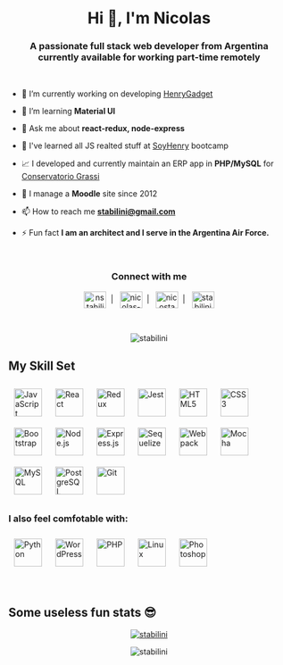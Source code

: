 <h1 align="center">Hi 👋, I'm Nicolas</h1>
<h3 align="center">A passionate full stack web developer from Argentina currently available for working part-time remotely</h3>

<br />

- 🔭 I’m currently working on developing [HenryGadget](https://pf-henrygadget.onrender.com/)

- 🌱 I’m learning **Material UI**

- 💬 Ask me about **react-redux, node-express**

- 💛 I've learned all JS realted stuff at [SoyHenry](https://www.soyhenry.com/) bootcamp

- 📈 I developed and currently maintain an ERP app in **PHP/MySQL** for [Conservatorio Grassi](https://conservatoriograssi.com)

- 🏫 I manage a **Moodle** site since 2012

- 📫 How to reach me **stabilini@gmail.com**

- ⚡ Fun fact **I am an architect and I serve in the Argentina Air Force.**

<br />
<h3 align="center">Connect with me</h3>
<p align="center">
<a href="https://twitter.com/nstabilini" target="blank"><img align="center" src="https://raw.githubusercontent.com/rahuldkjain/github-profile-readme-generator/master/src/images/icons/Social/twitter.svg" alt="nstabilini" height="30" width="40" /></a>&nbsp;&nbsp;|&nbsp;&nbsp;
<a href="https://linkedin.com/in/nicolas-stabilini" target="blank"><img align="center" src="https://raw.githubusercontent.com/rahuldkjain/github-profile-readme-generator/master/src/images/icons/Social/linked-in-alt.svg" alt="nicolas-stabilini" height="30" width="40" /></a>&nbsp;&nbsp;|&nbsp;&nbsp;
<a href="https://instagram.com/nicostabilini" target="blank"><img align="center" src="https://raw.githubusercontent.com/rahuldkjain/github-profile-readme-generator/master/src/images/icons/Social/instagram.svg" alt="nicostabilini" height="30" width="40" /></a>&nbsp;&nbsp;|&nbsp;&nbsp;
<!-- <a href="https://www.youtube.com/c/stabilini" target="blank"><img align="center" src="https://raw.githubusercontent.com/rahuldkjain/github-profile-readme-generator/master/src/images/icons/Social/youtube.svg" alt="stabilini" height="30" width="40" /></a>&nbsp;&nbsp;|&nbsp;&nbsp; -->
<a href="https://www.hackerrank.com/stabilini" target="blank"><img align="center" src="https://raw.githubusercontent.com/rahuldkjain/github-profile-readme-generator/master/src/images/icons/Social/hackerrank.svg" alt="stabilini" height="30" width="40" /></a>
</p>
<br />
<p align="center"> <img src="https://komarev.com/ghpvc/?username=stabilini&label=Profile%20views&color=0e75b6&style=flat" alt="stabilini" /> </p>
<!-- <div align="center">
  <a href="https://paypal.me/stabilini" target="_blank" style="display: inline-block;">
      <img
          src="https://img.shields.io/badge/Donate-PayPal-blue.svg?style=flat-square&logo=paypal" 
          align="center"
      />
  </a>
  <a href="https://www.buymeacoffee.com/stabilini" target="_blank" style="display: inline-block;">
      <img
          src="https://img.shields.io/badge/Donate-Buy%20Me%20A%20Coffee-orange.svg?style=flat-square&logo=buymeacoffee" 
          align="center"
      />
  </a>
</div>  -->

## My Skill Set

<div align="left">  
<a href="https://www.javascript.com/" target="_blank"><img style="margin: 10px" src="https://profilinator.rishav.dev/skills-assets/javascript-original.svg" alt="JavaScript" height="50" /></a>  
<a href="https://reactjs.org/" target="_blank"><img style="margin: 10px" src="https://profilinator.rishav.dev/skills-assets/react-original-wordmark.svg" alt="React" height="50" /></a>  
<a href="https://redux.js.org/" target="_blank"><img style="margin: 10px" src="https://profilinator.rishav.dev/skills-assets/redux-original.svg" alt="Redux" height="50" /></a>  
<a href="https://www.jestjs.io/" target="_blank"><img style="margin: 10px" src="https://profilinator.rishav.dev/skills-assets/jest.svg" alt="Jest" height="50" /></a>  
<a href="https://en.wikipedia.org/wiki/HTML5" target="_blank"><img style="margin: 10px" src="https://profilinator.rishav.dev/skills-assets/html5-original-wordmark.svg" alt="HTML5" height="50" /></a>  
<a href="https://www.w3schools.com/css/" target="_blank"><img style="margin: 10px" src="https://profilinator.rishav.dev/skills-assets/css3-original-wordmark.svg" alt="CSS3" height="50" /></a>
<a href="https://getbootstrap.com/docs/3.4/javascript/" target="_blank"><img style="margin: 10px" src="https://profilinator.rishav.dev/skills-assets/bootstrap-plain.svg" alt="Bootstrap" height="50" /></a>
<a href="https://nodejs.org/" target="_blank"><img style="margin: 10px" src="https://profilinator.rishav.dev/skills-assets/nodejs-original-wordmark.svg" alt="Node.js" height="50" /></a>  
<a href="https://expressjs.com/" target="_blank"><img style="margin: 10px" src="https://profilinator.rishav.dev/skills-assets/express-original-wordmark.svg" alt="Express.js" height="50" /></a>  
<a href="https://sequelize.org/" target="_blank"><img style="margin: 10px" src="https://seeklogo.com/images/S/sequelize-logo-9A5075DB9F-seeklogo.com.png" alt="Sequelize" height="50" /></a>  
<a href="https://webpack.js.org/" target="_blank"><img style="margin: 10px" src="https://profilinator.rishav.dev/skills-assets/webpack-original.svg" alt="Webpack" height="50" /></a>  
<a href="https://mochajs.org/" target="_blank"><img style="margin: 10px" src="https://profilinator.rishav.dev/skills-assets/mocha.png" alt="Mocha" height="50" /></a>  
<a href="https://www.mysql.com/" target="_blank"><img style="margin: 10px" src="https://profilinator.rishav.dev/skills-assets/mysql-original-wordmark.svg" alt="MySQL" height="50" /></a>  
<a href="https://www.postgresql.org/" target="_blank"><img style="margin: 10px" src="https://profilinator.rishav.dev/skills-assets/postgresql-original-wordmark.svg" alt="PostgreSQL" height="50" /></a>
<a href="https://github.com/" target="_blank"><img style="margin: 10px" src="https://profilinator.rishav.dev/skills-assets/git-scm-icon.svg" alt="Git" height="50" /></a>

### I also feel comfotable with:
<a href="https://www.python.org/" target="_blank"><img style="margin: 10px" src="https://profilinator.rishav.dev/skills-assets/python-original.svg" alt="Python" height="50" /></a>
<a href="https://wordpress.com/" target="_blank"><img style="margin: 10px" src="https://profilinator.rishav.dev/skills-assets/wordpress.png" alt="WordPress" height="50" /></a>
<a href="https://www.php.net/" target="_blank"><img style="margin: 10px" src="https://profilinator.rishav.dev/skills-assets/php-original.svg" alt="PHP" height="50" /></a>
<a href="https://www.linux.org/" target="_blank"><img style="margin: 10px" src="https://profilinator.rishav.dev/skills-assets/linux-original.svg" alt="Linux" height="50" /></a>
<a href="https://www.adobe.com/in/products/photoshop.html" target="_blank"><img style="margin: 10px" src="https://profilinator.rishav.dev/skills-assets/photoshop-plain.svg" alt="Photoshop" height="50" /></a>
 
</div>

<br />

## Some useless fun stats 😎
<div align="center">

  <a href="https://github.com/ryo-ma/github-profile-trophy"><img src="https://github-profile-trophy.vercel.app/?username=stabilini" alt="stabilini" /></a>
  
  <!-- ![Anurag's GitHub stats](https://github-readme-stats.vercel.app/api?username=stabilini) -->
  
  <!-- ![Top Langs](https://github-readme-stats.vercel.app/api/top-langs/?username=stabilini) -->

  <img src="https://github-readme-streak-stats.herokuapp.com/?user=stabilini&" alt="stabilini" />

</div>


<!-- <p><img align="left" src="https://github-readme-stats.vercel.app/api/top-langs?username=stabilini&show_icons=true&locale=en&layout=compact" alt="stabilini" /></p>

<p>&nbsp;<img align="center" src="https://github-readme-stats.vercel.app/api?username=stabilini&show_icons=true&locale=en" alt="stabilini" /></p>  -->
